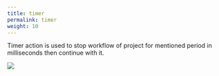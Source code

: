 ```yaml
---
title: timer
permalink: timer
weight: 10
---
```


Timer action is used to stop workflow of project for mentioned period in milliseconds then continue with it. 

![](/images/timer.jpg)